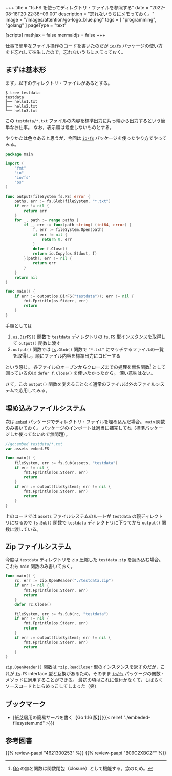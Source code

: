 +++
title = "fs.FS を使ってディレクトリ・ファイルを参照する"
date =  "2022-08-18T20:22:38+09:00"
description = "忘れないうちにメモっておく。"
image = "/images/attention/go-logo_blue.png"
tags = [ "programming", "golang" ]
pageType = "text"

[scripts]
  mathjax = false
  mermaidjs = false
+++

仕事で簡単なファイル操作のコードを書いたのだが [`io/fs`][`fs`] パッケージの使い方をド忘れして往生したので，忘れないうちにメモっておく。

## まずは基本形

まず，以下のディレクトリ・ファイルがあるとする。

```text
$ tree testdata
testdata
├── hello1.txt
├── hello2.txt
└── hello3.txt
```

この `testdata/*.txt` ファイルの内容を標準出力に片っ端から出力するという簡単なお仕事。
なお，表示順は考慮しないものとする。

やりかたは色々あると思うが，今回は [`io/fs`][`fs`] パッケージを使ったやり方でやってみる。

```go
package main

import (
    "fmt"
    "io"
    "io/fs"
    "os"
)

func output(fileSystem fs.FS) error {
    paths, err := fs.Glob(fileSystem, "*.txt")
    if err != nil {
        return err
    }
    for _, path := range paths {
        if _, err := func(path string) (int64, error) {
            f, err := fileSystem.Open(path)
            if err != nil {
                return 0, err
            }
            defer f.Close()
            return io.Copy(os.Stdout, f)
        }(path); err != nil {
            return err
        }
    }
    return nil
}

func main() {
    if err := output(os.DirFS("testdata")); err != nil {
        fmt.Fprintln(os.Stderr, err)
        return
    }
}
```

手順としては

1. [`os`]`.DirFS()` 関数で `testdata` ディレクトリの [`fs`]`.FS` 型インスタンスを取得して `output()` 関数に渡す
2. `output()` 関数では [`fs`]`.Glob()` 関数で `"*.txt"` にマッチするファイルの一覧を取得し，順にファイル内容を標準出力にコピーする

という感じ。
各ファイルのオープンからクローズまでの処理を無名関数[^c1] として囲っているのは `defer f.Close()` を使いたかったから。
深い意味はない。

[^c1]: [Go] の無名関数は関数閉包（closure）として機能する，念のため。

さて，この `output()` 関数を変えることなく通常のファイル以外のファイルシステムで応用してみる。

## 埋め込みファイルシステム

次は [`embed`] パッケージでディレクトリ・ファイルを埋め込んだ場合。
`main` 関数のみ書いておく。
パッケージのインポートは適当に補完してね（標準パッケージしか使ってないので無問題）。

```go
//go:embed testdata/*.txt
var assets embed.FS

func main() {
    fileSystem, err := fs.Sub(assets, "testdata")
    if err != nil {
        fmt.Fprintln(os.Stderr, err)
        return
    }
    if err := output(fileSystem); err != nil {
        fmt.Fprintln(os.Stderr, err)
        return
    }
}
```

上のコードでは `assets` ファイルシステムのルートが `testdata` の親ディレクトリになるので [`fs`]`.Sub()` 関数で  `testdata` ディレクトリに下りてから `output()` 関数に渡している。

## Zip ファイルシステム

今度は `testdata` ディレクトリを zip 圧縮した `testdata.zip` を読み込む場合。
これも `main` 関数のみ書いておく。

```go
func main() {
    rc, err := zip.OpenReader("./testdata.zip")
    if err != nil {
        fmt.Fprintln(os.Stderr, err)
        return
    }
    defer rc.Close()

    fileSystem, err := fs.Sub(rc, "testdata")
    if err != nil {
        fmt.Fprintln(os.Stderr, err)
        return
    }
    if err := output(fileSystem); err != nil {
        fmt.Fprintln(os.Stderr, err)
        return
    }
}
```

[`zip`]`.OpenReader()` 関数は `*`[`zip`]`.ReadCloser` 型のインスタンスを返すのだが，これが [`fs`]`.FS` interface 型と互換があるため，そのまま [`io/fs`][`fs`] パッケージの関数・メソッドに適用することができる。
最初の頃はこれに気付かなくて，しばらくソースコードとにらめっこしてしまった（笑）

## ブックマーク

- [紙芝居用の簡易サーバを書く【Go 1.16 版】]({{< relref "./embeded-filesystem.md" >}})

[Go]: https://go.dev/
[`fs`]: https://pkg.go.dev/io/fs "fs package - io/fs - Go Packages"
[`os`]: https://pkg.go.dev/os "os package - os - Go Packages"
[`zip`]: https://pkg.go.dev/archive/zip "zip package - archive/zip - Go Packages"
[`embed`]: https://pkg.go.dev/embed "embed package - embed - Go Packages"

## 参考図書

{{% review-paapi "4621300253" %}} <!-- プログラミング言語Go -->
{{% review-paapi "B09C2XBC2F" %}} <!-- Golang Tシャツ -->

